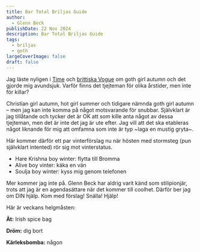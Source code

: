 ```yaml
---
title: Bar Total Briljas Guide
author:
  - Glenn Beck
publishDate: 22 Nov 2024
description: Bar Total Briljas Guide
tags:
  - briljas
  - goth
largeCoverImage: false
draft: false
---
```

Jag läste nyligen i [Time](https://time.com/7081181/beetlejuice-agatha-all-along-goth-nostalgia/) och [brittiska Vogue](https://www.vogue.co.uk/gallery/goth-fashion-trend-vmas-2024) om goth girl autumn och det gjorde mig avundsjuk. Varför finns det tjejteman för olika årstider, men inte för killar?

Christian girl autumn, hot girl summer och tidigare nämnda goth girl autumn – men jag kan inte komma på något motsvarande för snubbar. Självklart är jag tillåtande och tycker det är OK att som kille anta något av dessa tjejteman, men det är inte det jag är ute efter. Jag vill att det ska etableras något liknande för mig att omfamna som inte är typ \~laga en mustig gryta\~. 

Här kommer därför ett par vinterförslag nu när hösten med stormsteg (pun självklart intented) rör sig mot vinterstatus.

* Hare Krishna boy winter: flytta till Bromma
* Alive boy vinter: käka en vän
* Soulja boy winter: kyss mig genom telefonen

Mer kommer jag inte på. Glenn Beck har aldrig varit känd som stilipionjär, trots att jag är en agendasättare när det kommer till coolhet. Därför ber jag om DIN hjälp. Kom med förslag! Snälla! Hjälp!



Här är veckans helgmåsten:

**Ät:** Irish spice bag

**Dröm:** dig bort

**Kärleksbomba:** någon
